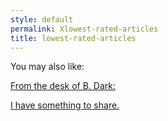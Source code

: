 ```yaml
---
style: default
permalink: Xlowest-rated-articles
title: lowest-rated-articles
---
```

You may also like:

[From the desk of B. Dark:](http://scp-wiki.net/why-are-you-wasting-time-reading-urls)

[I have something to share.](http://scp-wiki.net/i-have-something-to-share)
